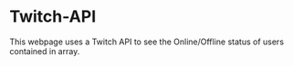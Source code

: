 # Twitch-API

This webpage uses a Twitch API to see the Online/Offline status of users contained in array.